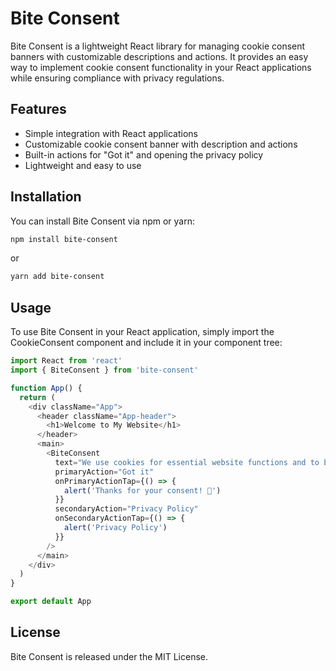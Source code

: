 # Bite Consent

Bite Consent is a lightweight React library for managing cookie consent banners with customizable descriptions and actions. It provides an easy way to implement cookie consent functionality in your React applications while ensuring compliance with privacy regulations.

## Features

- Simple integration with React applications
- Customizable cookie consent banner with description and actions
- Built-in actions for "Got it" and opening the privacy policy
- Lightweight and easy to use

## Installation

You can install Bite Consent via npm or yarn:

```bash
npm install bite-consent
```

or

```bash
yarn add bite-consent
```

## Usage

To use Bite Consent in your React application, simply import the CookieConsent component and include it in your component tree:

```js
import React from 'react'
import { BiteConsent } from 'bite-consent'

function App() {
  return (
    <div className="App">
      <header className="App-header">
        <h1>Welcome to My Website</h1>
      </header>
      <main>
        <BiteConsent
          text="We use cookies for essential website functions and to better understand how you use our site, so we can create the best possible experience for you ❤️"
          primaryAction="Got it"
          onPrimaryActionTap={() => {
            alert('Thanks for your consent! 🍪')
          }}
          secondaryAction="Privacy Policy"
          onSecondaryActionTap={() => {
            alert('Privacy Policy')
          }}
        />
      </main>
    </div>
  )
}

export default App
```

## License

Bite Consent is released under the MIT License.
